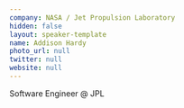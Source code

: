 ```yaml
---
company: NASA / Jet Propulsion Laboratory
hidden: false
layout: speaker-template
name: Addison Hardy
photo_url: null
twitter: null
website: null
---
```


Software Engineer @ JPL